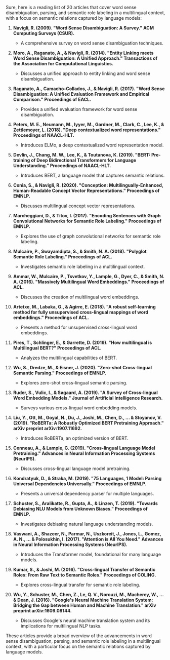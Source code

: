 Sure, here is a reading list of 20 articles that cover word sense disambiguation, parsing, and semantic role labeling in a multilingual context, with a focus on semantic relations captured by language models:

1. **Navigli, R. (2009). "Word Sense Disambiguation: A Survey." ACM Computing Surveys (CSUR).**
   - A comprehensive survey on word sense disambiguation techniques.

2. **Moro, A., Raganato, A., & Navigli, R. (2014). "Entity Linking meets Word Sense Disambiguation: A Unified Approach." Transactions of the Association for Computational Linguistics.**
   - Discusses a unified approach to entity linking and word sense disambiguation.

3. **Raganato, A., Camacho-Collados, J., & Navigli, R. (2017). "Word Sense Disambiguation: A Unified Evaluation Framework and Empirical Comparison." Proceedings of EACL.**
   - Provides a unified evaluation framework for word sense disambiguation.

4. **Peters, M. E., Neumann, M., Iyyer, M., Gardner, M., Clark, C., Lee, K., & Zettlemoyer, L. (2018). "Deep contextualized word representations." Proceedings of NAACL-HLT.**
   - Introduces ELMo, a deep contextualized word representation model.

5. **Devlin, J., Chang, M. W., Lee, K., & Toutanova, K. (2019). "BERT: Pre-training of Deep Bidirectional Transformers for Language Understanding." Proceedings of NAACL-HLT.**
   - Introduces BERT, a language model that captures semantic relations.

6. **Conia, S., & Navigli, R. (2020). "Conception: Multilingually-Enhanced, Human-Readable Concept Vector Representations." Proceedings of EMNLP.**
   - Discusses multilingual concept vector representations.

7. **Marcheggiani, D., & Titov, I. (2017). "Encoding Sentences with Graph Convolutional Networks for Semantic Role Labeling." Proceedings of EMNLP.**
   - Explores the use of graph convolutional networks for semantic role labeling.

8. **Mulcaire, P., Swayamdipta, S., & Smith, N. A. (2018). "Polyglot Semantic Role Labeling." Proceedings of ACL.**
   - Investigates semantic role labeling in a multilingual context.

9. **Ammar, W., Mulcaire, P., Tsvetkov, Y., Lample, G., Dyer, C., & Smith, N. A. (2016). "Massively Multilingual Word Embeddings." Proceedings of ACL.**
   - Discusses the creation of multilingual word embeddings.

10. **Artetxe, M., Labaka, G., & Agirre, E. (2018). "A robust self-learning method for fully unsupervised cross-lingual mappings of word embeddings." Proceedings of ACL.**
    - Presents a method for unsupervised cross-lingual word embeddings.

11. **Pires, T., Schlinger, E., & Garrette, D. (2019). "How multilingual is Multilingual BERT?" Proceedings of ACL.**
    - Analyzes the multilingual capabilities of BERT.

12. **Wu, S., Dredze, M., & Eisner, J. (2020). "Zero-shot Cross-lingual Semantic Parsing." Proceedings of EMNLP.**
    - Explores zero-shot cross-lingual semantic parsing.

13. **Ruder, S., Vulic, I., & Søgaard, A. (2019). "A Survey of Cross-lingual Word Embedding Models." Journal of Artificial Intelligence Research.**
    - Surveys various cross-lingual word embedding models.

14. **Liu, Y., Ott, M., Goyal, N., Du, J., Joshi, M., Chen, D., ... & Stoyanov, V. (2019). "RoBERTa: A Robustly Optimized BERT Pretraining Approach." arXiv preprint arXiv:1907.11692.**
    - Introduces RoBERTa, an optimized version of BERT.

15. **Conneau, A., & Lample, G. (2019). "Cross-lingual Language Model Pretraining." Advances in Neural Information Processing Systems (NeurIPS).**
    - Discusses cross-lingual language model pretraining.

16. **Kondratyuk, D., & Straka, M. (2019). "75 Languages, 1 Model: Parsing Universal Dependencies Universally." Proceedings of EMNLP.**
    - Presents a universal dependency parser for multiple languages.

17. **Schuster, S., Aralikatte, R., Gupta, A., & Linzen, T. (2019). "Towards Debiasing NLU Models from Unknown Biases." Proceedings of EMNLP.**
    - Investigates debiasing natural language understanding models.

18. **Vaswani, A., Shazeer, N., Parmar, N., Uszkoreit, J., Jones, L., Gomez, A. N., ... & Polosukhin, I. (2017). "Attention is All You Need." Advances in Neural Information Processing Systems (NeurIPS).**
    - Introduces the Transformer model, foundational for many language models.

19. **Kumar, S., & Joshi, M. (2016). "Cross-lingual Transfer of Semantic Roles: From Raw Text to Semantic Roles." Proceedings of COLING.**
    - Explores cross-lingual transfer for semantic role labeling.

20. **Wu, Y., Schuster, M., Chen, Z., Le, Q. V., Norouzi, M., Macherey, W., ... & Dean, J. (2016). "Google's Neural Machine Translation System: Bridging the Gap between Human and Machine Translation." arXiv preprint arXiv:1609.08144.**
    - Discusses Google's neural machine translation system and its implications for multilingual NLP tasks.

These articles provide a broad overview of the advancements in word sense disambiguation, parsing, and semantic role labeling in a multilingual context, with a particular focus on the semantic relations captured by language models.
